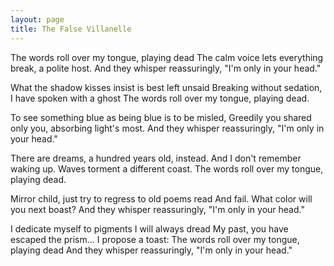 ```yaml
---
layout: page
title: The False Villanelle
---
```


The words roll over my tongue, playing dead
The calm voice lets everything break, a polite host.
And they whisper reassuringly, "I'm only in your head."

What the shadow kisses insist is best left unsaid
Breaking without sedation, I have spoken with a ghost
The words roll over my tongue, playing dead.

To see something blue as being blue is to be misled,
Greedily you shared only you, absorbing light's most.
And they whisper reassuringly, "I'm only in your head."

There are dreams, a hundred years old, instead.
And I don't remember waking up. Waves torment a different coast.
The words roll over my tongue, playing dead.

Mirror child, just try to regress to old poems read
And fail. What color will you next boast?
And they whisper reassuringly, "I'm only in your head."

I dedicate myself to pigments I will always dread
My past, you have escaped the prism... I propose a toast:
The words roll over my tongue, playing dead
And they whisper reassuringly, "I'm only in your head."

